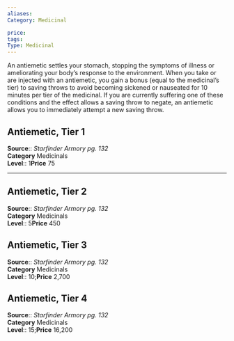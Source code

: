 ```yaml
---
aliases: 
Category: Medicinal

price:  
tags: 
Type: Medicinal
---
```

An antiemetic settles your stomach, stopping the symptoms of illness or ameliorating your body’s response to the environment. When you take or are injected with an antiemetic, you gain a bonus (equal to the medicinal’s tier) to saving throws to avoid becoming sickened or nauseated for 10 minutes per tier of the medicinal. If you are currently suffering one of these conditions and the effect allows a saving throw to negate, an antiemetic allows you to immediately attempt a new saving throw.  

## Antiemetic, Tier 1

**Source**:: _Starfinder Armory pg. 132_  
**Category** Medicinals  
**Level**:: 1**Price** 75

---

## Antiemetic, Tier 2

**Source**:: _Starfinder Armory pg. 132_  
**Category** Medicinals  
**Level**:: 5**Price** 450

## Antiemetic, Tier 3

**Source**:: _Starfinder Armory pg. 132_  
**Category** Medicinals  
**Level**:: 10;**Price** 2,700

## Antiemetic, Tier 4

**Source**:: _Starfinder Armory pg. 132_  
**Category** Medicinals  
**Level**:: 15;**Price** 16,200
